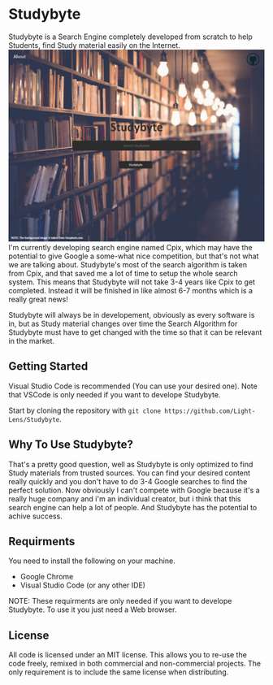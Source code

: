 # Studybyte
Studybyte is a Search Engine completely developed from scratch to help Students, find Study material easily on the Internet.
![Studybyte screenshot](https://github.com/Light-Lens/Studybyte/blob/040da4319cbb78ed393e60053035c26f3e8eab26/res/Studybyte%20Screenshot.png)
I'm currently developing search engine named Cpix, which may have the potential to give Google a some-what nice competition, but that's not what we are talking about. Studybyte's most of the search algorithm is taken from Cpix, and that saved me a lot of time to setup the whole search system. This means that Studybyte will not take 3-4 years like Cpix to get completed. Instead it will be finished in like almost 6-7 months which is a really great news!

Studybyte will always be in developement, obviously as every software is in, but as Study material changes over time the Search Algorithm for Studybyte must have to get changed with the time so that it can be relevant in the market.

## Getting Started
Visual Studio Code is recommended (You can use your desired one). Note that VSCode is only needed if you want to develope Studybyte.

Start by cloning the repository with `git clone https://github.com/Light-Lens/Studybyte`.

## Why To Use Studybyte?
That's a pretty good question, well as Studybyte is only optimized to find Study materials from trusted sources. You can find your desired content really quickly and you don't have to do 3-4 Google searches to find the perfect solution. Now obviously I can't compete with Google because it's a really huge company and i'm an individual creator, but i think that this search engine can help a lot of people. And Studybyte has the potential to achive success.

## Requirments
You need to install the following on your machine.
- Google Chrome
- Visual Studio Code (or any other IDE)

NOTE: These requirments are only needed if you want to develope Studybyte. To use it you just need a Web browser.

## License
All code is licensed under an MIT license. This allows you to re-use the code freely, remixed in both commercial and non-commercial projects. The only requirement is to include the same license when distributing.
